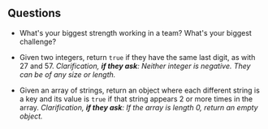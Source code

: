 ## Questions

* What's your biggest strength working in a team? What's your biggest challenge?

* Given two integers, return `true` if they have the same last digit, as with 27 and 57. *Clarification, **if they ask**: Neither integer is negative. They can be of any size or length.*

* Given an array of strings, return an object where each different string is a key and its value is `true` if that string appears 2 or more times in the array. *Clarification, **if they ask**: If the array is length 0, return an empty object.*
